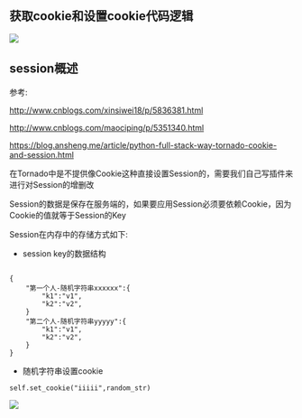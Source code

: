 ## 获取cookie和设置cookie代码逻辑
![](http://ww1.sinaimg.cn/large/9e792b8fgy1fjeiys8i3nj213v0gsju9)


## session概述
参考:

http://www.cnblogs.com/xinsiwei18/p/5836381.html

http://www.cnblogs.com/maociping/p/5351340.html

https://blog.ansheng.me/article/python-full-stack-way-tornado-cookie-and-session.html

在Tornado中是不提供像Cookie这种直接设置Session的，需要我们自己写插件来进行对Session的增删改

Session的数据是保存在服务端的，如果要应用Session必须要依赖Cookie，因为Cookie的值就等于Session的Key

Session在内存中的存储方式如下:
- session key的数据结构
```

{
    "第一个人-随机字符串xxxxxx":{
        "k1":"v1",
        "k2":"v2",
    }
    "第二个人-随机字符串yyyyy":{
        "k1":"v1",
        "k2":"v2",
    }
}
```

- 随机字符串设置cookie
```
self.set_cookie("iiiii",random_str)
```

![](http://ww1.sinaimg.cn/large/9e792b8fgy1fja87en7gcj20q80cn0t1)





